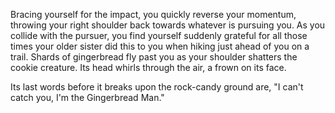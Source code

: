 Bracing yourself for the impact, you quickly reverse your momentum, throwing
your right shoulder back towards whatever is pursuing you. As you collide with
the pursuer, you find yourself suddenly grateful for all those times your older
sister did this to you when hiking just ahead of you on a trail. Shards of
gingerbread fly past you as your shoulder shatters the cookie creature. Its head
whirls through the air, a frown on its face.

Its last words before it breaks upon the rock-candy ground are, "I can't catch
you, I'm the Gingerbread Man."
